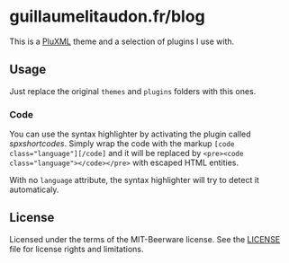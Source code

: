 # guillaumelitaudon.fr/blog

This is a [PluXML](http://www.pluxml.org/) theme and a selection of plugins I use with.

## Usage

Just replace the original `themes` and `plugins` folders with this ones.

### Code

You can use the syntax highlighter by activating the plugin called *spxshortcodes*.
Simply wrap the code with the markup `[code class="language"][/code]` and it will be
replaced by `<pre><code class="language"></code></pre>` with escaped HTML entities.

With no `language` attribute, the syntax highlighter will try to detect it automaticaly. 

## License
Licensed under the terms of the MIT-Beerware license.
See the [LICENSE](LICENSE) file for license rights and limitations.